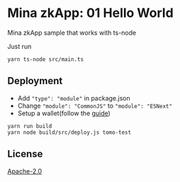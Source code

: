 # Mina zkApp: 01 Hello World

Mina zkApp sample that works with ts-node

Just run

```
yarn ts-node src/main.ts
```

## Deployment

- Add `"type": "module"` in package.json
- Change `"module": "CommonJS"` to `"module": "ESNext"`
- Setup a wallet(follow the [guide](https://docs.minaprotocol.com/zkapps/tutorials/deploying-to-a-network))

```
yarn run build
yarn node build/src/deploy.js tomo-test
```

## License

[Apache-2.0](LICENSE)

